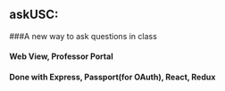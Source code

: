 ## askUSC:
###A new way to ask questions in class
#### Web View, Professor Portal
#### Done with Express, Passport(for OAuth), React, Redux 

